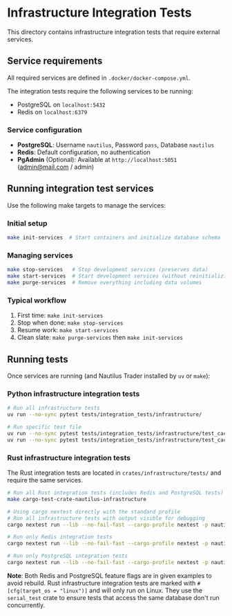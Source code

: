# Infrastructure Integration Tests

This directory contains infrastructure integration tests that require external services.

## Service requirements

All required services are defined in `.docker/docker-compose.yml`.

The integration tests require the following services to be running:

- PostgreSQL on `localhost:5432`
- Redis on `localhost:6379`

### Service configuration

- **PostgreSQL**: Username `nautilus`, Password `pass`, Database `nautilus`
- **Redis**: Default configuration, no authentication
- **PgAdmin** (Optional): Available at `http://localhost:5051` (<admin@mail.com> / admin)

## Running integration test services

Use the following make targets to manage the services:

### Initial setup

```bash
make init-services  # Start containers and initialize database schema
```

### Managing services

```bash
make stop-services   # Stop development services (preserves data)
make start-services  # Start development services (without reinitializing database)
make purge-services  # Remove everything including data volumes
```

### Typical workflow

1. First time: `make init-services`
2. Stop when done: `make stop-services`
3. Resume work: `make start-services`
4. Clean slate: `make purge-services` then `make init-services`

## Running tests

Once services are running (and Nautilus Trader installed by `uv` or `make`):

### Python infrastructure integration tests

```bash
# Run all infrastructure tests
uv run --no-sync pytest tests/integration_tests/infrastructure/

# Run specific test file
uv run --no-sync pytest tests/integration_tests/infrastructure/test_cache_database_redis.py
uv run --no-sync pytest tests/integration_tests/infrastructure/test_cache_database_postgres.py
```

### Rust infrastructure integration tests

The Rust integration tests are located in `crates/infrastructure/tests/` and require the same services.

```bash
# Run all Rust integration tests (includes Redis and PostgreSQL tests)
make cargo-test-crate-nautilus-infrastructure

# Using cargo nextest directly with the standard profile
# Run all infrastructure tests with output visible for debugging
cargo nextest run --lib --no-fail-fast --cargo-profile nextest -p nautilus-infrastructure --features redis,postgres --no-capture

# Run only Redis integration tests
cargo nextest run --lib --no-fail-fast --cargo-profile nextest -p nautilus-infrastructure --features redis,postgres -E 'test(test_cache_redis)'

# Run only PostgreSQL integration tests
cargo nextest run --lib --no-fail-fast --cargo-profile nextest -p nautilus-infrastructure --features redis,postgres -E 'test(test_cache_postgres) or test(test_cache_database_postgres)'

```

**Note**: Both Redis and PostgreSQL feature flags are in given examples to avoid rebuild.
Rust infrastructure integration tests are marked with `#[cfg(target_os = "linux")]` and will only run on Linux.
They use the `serial_test` crate to ensure tests that access the same database don't run concurrently.
